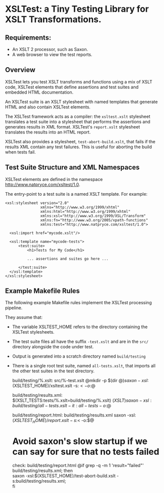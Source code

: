 XSLTest: a Tiny Testing Library for XSLT Transformations.
=========================================================

Requirements:
-------------

 * An XSLT 2 processor, such as Saxon.
 * A web browser to view the test reports.


Overview
--------

XSLTest lets you test XSLT transforms and functions using a mix of
XSLT code, XSLTest elements that define assertions and test suites and
embedded HTML documentation.

An XSLTest suite is an XSLT stylesheet with named templates that
generate HTML and also contain XSLTest elements.  

The XSLTest framework acts as a compiler: the `xsltest.xslt`
stylesheet translates a test suite into a stylesheet that performs the
assertions and generates results in XML format.  XSLTest's
`report.xslt` stylesheet translates the results into an HTML report.

XSLTest also provides a stylesheet, `test-abort-build.xslt`, that
fails if the results XML contain any test failures.  This is useful
for aborting the build when tests fail.


Test Suite Structure and XML Namespaces
---------------------------------------

XSLTest elements are defined in the namespace http://www.natpryce.com/xsltest/1.0.

The entry-point to a test suite is a named XSLT template.  For example:

    <xsl:stylesheet version="2.0"
                    xmlns="http://www.w3.org/1999/xhtml"
                    xmlns:html="http://www.w3.org/1999/xhtml"
                    xmlns:xsl="http://www.w3.org/1999/XSL/Transform"
                    xmlns:fn="http://www.w3.org/2005/xpath-functions"
                    xmlns:test="http://www.natpryce.com/xsltest/1.0">

      <xsl:import href="mycode.xslt"/>
      
      <xsl:template name="mycode-tests">
          <test:suite>
              <h1>Tests for My Code</h1>
              
              ... assertions and suites go here ...

          </test:suite>
      </xsl:template>
    </xsl:stylesheet>


Example Makefile Rules
----------------------

The following example Makefile rules implement the XSLTest processing pipeline.

They assume that:

 * The variable XSLTEST_HOME refers to the directory containing the
   XSLTest stylesheets.
 * The test suite files all have the suffix `-test.xslt` and are in the
   `src/` directory alongside the code under test.
 * Output is generated into a scratch directory named `build/testing`
 * There is a single root test suite, named `all-tests.xslt`, that
   imports all the other test suites in the test directory.


    build/testing/%.xslt: src/%-test.xslt
	@mkdir -p $(dir $@)
	saxon -xsl:$(XSLTEST_HOME)/xsltest.xslt -s:$< -o:$@

    build/testing/results.xml: $(XSLT_TESTS:tests/%.xslt=build/testing/%.xslt) $(XSLT)
	saxon -xsl:build/testing/all-tests.xslt -it:all-tests -o:$@

    build/testing/report.html: build/testing/results.xml
	saxon -xsl:$(XSLTEST_HOME)/report.xslt -s:$< -o:$@

    # Avoid saxon's slow startup if we can say for sure that no tests failed
    check: build/testing/report.html
 	@if grep -q -m 1 'result="failed"' build/testing/results.xml; then \
	    saxon -xsl:$(XSLTEST_HOME)/test-abort-build.xslt -s:build/testing/results.xml; \
	fi
